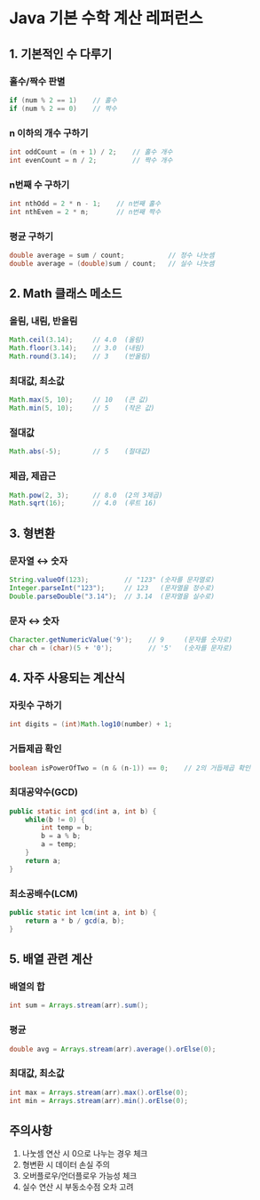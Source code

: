 # Java 기본 수학 계산 레퍼런스

## 1. 기본적인 수 다루기

### 홀수/짝수 판별
```java
if (num % 2 == 1)    // 홀수
if (num % 2 == 0)    // 짝수
```

### n 이하의 개수 구하기
```java
int oddCount = (n + 1) / 2;    // 홀수 개수
int evenCount = n / 2;         // 짝수 개수
```

### n번째 수 구하기
```java
int nthOdd = 2 * n - 1;    // n번째 홀수
int nthEven = 2 * n;       // n번째 짝수
```

### 평균 구하기
```java
double average = sum / count;           // 정수 나눗셈
double average = (double)sum / count;   // 실수 나눗셈
```

## 2. Math 클래스 메소드

### 올림, 내림, 반올림
```java
Math.ceil(3.14);     // 4.0  (올림)
Math.floor(3.14);    // 3.0  (내림)
Math.round(3.14);    // 3    (반올림)
```

### 최대값, 최소값
```java
Math.max(5, 10);     // 10   (큰 값)
Math.min(5, 10);     // 5    (작은 값)
```

### 절대값
```java
Math.abs(-5);        // 5    (절대값)
```

### 제곱, 제곱근
```java
Math.pow(2, 3);      // 8.0  (2의 3제곱)
Math.sqrt(16);       // 4.0  (루트 16)
```

## 3. 형변환

### 문자열 ↔ 숫자
```java
String.valueOf(123);         // "123" (숫자를 문자열로)
Integer.parseInt("123");     // 123   (문자열을 정수로)
Double.parseDouble("3.14");  // 3.14  (문자열을 실수로)
```

### 문자 ↔ 숫자
```java
Character.getNumericValue('9');    // 9     (문자를 숫자로)
char ch = (char)(5 + '0');         // '5'   (숫자를 문자로)
```

## 4. 자주 사용되는 계산식

### 자릿수 구하기
```java
int digits = (int)Math.log10(number) + 1;
```

### 거듭제곱 확인
```java
boolean isPowerOfTwo = (n & (n-1)) == 0;    // 2의 거듭제곱 확인
```

### 최대공약수(GCD)
```java
public static int gcd(int a, int b) {
    while(b != 0) {
        int temp = b;
        b = a % b;
        a = temp;
    }
    return a;
}
```

### 최소공배수(LCM)
```java
public static int lcm(int a, int b) {
    return a * b / gcd(a, b);
}
```

## 5. 배열 관련 계산

### 배열의 합
```java
int sum = Arrays.stream(arr).sum();
```

### 평균
```java
double avg = Arrays.stream(arr).average().orElse(0);
```

### 최대값, 최소값
```java
int max = Arrays.stream(arr).max().orElse(0);
int min = Arrays.stream(arr).min().orElse(0);
```

## 주의사항

1. 나눗셈 연산 시 0으로 나누는 경우 체크
2. 형변환 시 데이터 손실 주의
3. 오버플로우/언더플로우 가능성 체크
4. 실수 연산 시 부동소수점 오차 고려